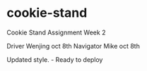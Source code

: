 # cookie-stand
Cookie Stand Assignment Week 2


Driver Wenjing oct 8th
Navigator Mike oct 8th

Updated style. - Ready to deploy
